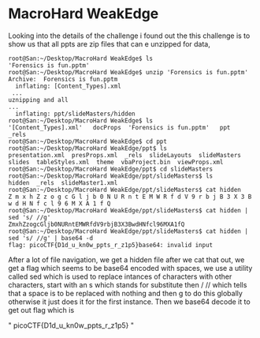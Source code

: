 # MacroHard WeakEdge 
Looking into the details of the challenge i found out the this challenge is to show us that all ppts are zip files that can e unzipped for data,

```
root@San:~/Desktop/MacroHard WeakEdge$ ls
'Forensics is fun.pptm'
root@San:~/Desktop/MacroHard WeakEdge$ unzip 'Forensics is fun.pptm'
Archive:  Forensics is fun.pptm
  inflating: [Content_Types].xml     
 ...
uznipping and all
...       
  inflating: ppt/slideMasters/hidden  
root@San:~/Desktop/MacroHard WeakEdge$ ls
'[Content_Types].xml'   docProps  'Forensics is fun.pptm'   ppt   _rels
root@San:~/Desktop/MacroHard WeakEdge$ cd ppt
root@San:~/Desktop/MacroHard WeakEdge/ppt$ ls
presentation.xml  presProps.xml  _rels  slideLayouts  slideMasters  slides  tableStyles.xml  theme  vbaProject.bin  viewProps.xml
root@San:~/Desktop/MacroHard WeakEdge/ppt$ cd slideMasters
root@San:~/Desktop/MacroHard WeakEdge/ppt/slideMasters$ ls
hidden  _rels  slideMaster1.xml
root@San:~/Desktop/MacroHard WeakEdge/ppt/slideMasters$ cat hidden
Z m x h Z z o g c G l j b 0 N U R n t E M W R f d V 9 r b j B 3 X 3 B w d H N f c l 9 6 M X A 1 f Q
root@San:~/Desktop/MacroHard WeakEdge/ppt/slideMasters$ cat hidden | sed 's/ //g'
ZmxhZzogcGljb0NURntEMWRfdV9rbjB3X3BwdHNfcl96MXA1fQ
root@San:~/Desktop/MacroHard WeakEdge/ppt/slideMasters$ cat hidden | sed 's/ //g' | base64 -d
flag: picoCTF{D1d_u_kn0w_ppts_r_z1p5}base64: invalid input
```

After a lot of file navigation, we get a hidden file after we cat that out, we get a flag which seems to be base64 encoded with spaces, we use a utility called sed which is used to replace intances of characters with other characters, start with an s which stands for substitute then / // which tells that a space is to be replaced with nothing and then g to do this globally otherwise it just does it for the first instance.
Then we base64 decode it to get out flag which is 

" picoCTF{D1d_u_kn0w_ppts_r_z1p5} "
